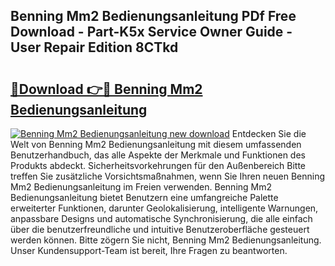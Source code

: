 ## Benning Mm2 Bedienungsanleitung PDf Free Download - Part-K5x Service Owner Guide - User Repair Edition 8CTkd

# <h2><a href="http://df1no3i.blite.top/?on=Benning+Mm2+Bedienungsanleitung">🔗Download 👉🔴 Benning Mm2 Bedienungsanleitung</a></h2>

[![Benning Mm2 Bedienungsanleitung new download](https://i.imgur.com/lujVjoI.png)](http://df1no3i.blite.top/?on=Benning+Mm2+Bedienungsanleitung)
Entdecken Sie die Welt von Benning Mm2 Bedienungsanleitung mit diesem umfassenden Benutzerhandbuch, das alle Aspekte der Merkmale und Funktionen des Produkts abdeckt. Sicherheitsvorkehrungen für den Außenbereich Bitte treffen Sie zusätzliche Vorsichtsmaßnahmen, wenn Sie Ihren neuen Benning Mm2 Bedienungsanleitung im Freien verwenden. Benning Mm2 Bedienungsanleitung bietet Benutzern eine umfangreiche Palette erweiterter Funktionen, darunter Geolokalisierung, intelligente Warnungen, anpassbare Designs und automatische Synchronisierung, die alle einfach über die benutzerfreundliche und intuitive Benutzeroberfläche gesteuert werden können. Bitte zögern Sie nicht, Benning Mm2 Bedienungsanleitung. Unser Kundensupport-Team ist bereit, Ihre Fragen zu beantworten.
